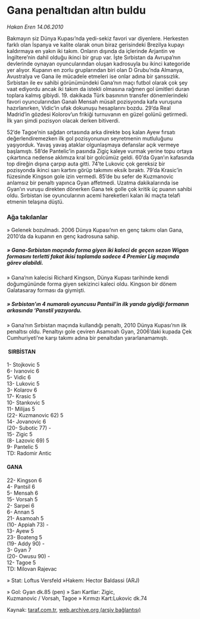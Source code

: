 # Gana penaltıdan altın buldu

*Hakan Eren 14.06.2010*

<div class="yazi"><p>Bakmayın siz Dünya Kupası’nda yedi-sekiz favori var diyenlere. Herkesten farklı olan İspanya ve kalite olarak onun biraz gerisindeki Brezilya kupayı kaldırmaya en yakın iki takım. Onların dışında da içlerinde Arjantin ve İngiltere’nin dahil olduğu ikinci bir grup var. İşte Sırbistan da Avrupa’nın devlerinde oynayan oyuncularından oluşan kadrosuyla bu ikinci kategoride yer alıyor. Kupanın en zorlu gruplarından biri olan D Grubu’nda Almanya, Avustralya ve Gana ile mücadele etmeleri ise onlar adına bir şanssızlık. Sırbistan ile ev sahibi görünümündeki Gana’nın maçı futbol olarak çok şey vaat ediyordu ancak iki takım da istekli olmasına rağmen gol ümitleri duran toplara kalmış gibiydi. 19. dakikada Türk basınının transfer dönemlerindeki favori oyuncularından Ganalı Mensah müsait pozisyonda kafa vuruşuna hazırlanırken, Vidic’in ufak dokunuşu hesaplarını bozdu. 29’da Real Madrid’in gözdesi Kolorov’un frikiği turnuvanın en güzel golünü getirmedi. İlk yarı şimdi pozisyon olacak derken bitiverdi.</p>
<p>52’de Tagoe’nin sağdan ortasında arka direkte boş kalan Ayew fırsatı değerlendiremezken ilk gol pozisyonunun seyretmenin mutluluğunu yaşıyorduk. Yavaş yavaş ataklar olgunlaşmaya defanslar açık vermeye başlamıştı. 58’de Pantelic’in pasında Zigiç kaleye vurmak yerine topu ortaya çıkartınca nedense aklımıza kral bir golcümüz geldi. 60’da Gyan’ın kafasında top direğin dışına çarpıp auta gitti. 74’te Lukovic çok gereksiz bir pozisyonda ikinci sarı kartını görüp takımını eksik bıraktı. 79’da Krasic’in füzesinde Kingson gole izin vermedi. 85’de bu sefer de Kuzmanovic anlamsız bir penaltı yapınca Gyan affetmedi. Uzatma dakikalarında ise Gyan’ın vuruşu direkten dönerken Gana tek golle çok kritik üç puanın sahibi oldu. Sırbistan ise oyuncularının acemi hareketleri kalan iki maçta telafi etmenin telaşına düştü.</p>
<h3>Ağa takılanlar</h3>
<p>» Gelenek bozulmadı. 2006 Dünya Kupası’nın en genç takımı olan Gana, 2010’da da kupanın en genç kadrosuna sahip.</p>
<h5>» Gana-Sırbistan maçında forma giyen iki kaleci de geçen sezon Wigan formasını terletti fakat ikisi toplamda sadece 4 Premier Lig maçında görev alabildi.</h5>
<p>» Gana’nın kalecisi Richard Kingson, Dünya Kupası tarihinde kendi doğumgününde forma giyen sekizinci kaleci oldu. Kingson bir dönem Galatasaray forması da giymişti.</p>
<h5>» Sırbistan’ın 4 numaralı oyuncusu Pantsil’in ilk yarıda giydiği formanın arkasında ‘Panstil yazıyordu.</h5>
<p>» Gana’nın Sırbistan maçında kullandığı penaltı, 2010 Dünya Kupası’nın ilk penaltısı oldu. Penaltıyı gole çeviren Asamoah Gyan, 2006’daki kupada Çek Cumhuriyeti’ne karşı takımı adına bir penaltıdan yararlanamamıştı.</p>
<h4> SIRBİSTAN</h4>
<p>1- Stojkovic 5<br/>6- Ivanovic 6<br/>5- Vidic 6<br/>13- Lukovic 5<br/>3- Kolarov 6<br/>17- Krasic 5<br/>10- Stankovic 5<br/>11- Milijas 5<br/>(22- Kuzmanovic 62) 5<br/>14- Jovanovic 6<br/>(20- Subotic 77) -<br/>15- Zigic 5<br/>(8- Lazovic 69) 5<br/>9- Pantelic 5<br/>TD: Radomir Antic</p>
<h4>GANA</h4>
<p>22- Kingson 6<br/>4- Pantsil 6<br/>5- Mensah 6<br/>15- Vorsah 5<br/>2- Sarpei 6<br/>6- Annan 5<br/>21- Asamoah 5<br/>(10- Appiah 73) -<br/>13- Ayew 5<br/>23- Boateng 5<br/>(19- Addy 90) -<br/>3- Gyan 7<br/>(20- Owusu 90) -<br/>12- Tagoe 5<br/>TD: Milovan Rajevac</p>
<p>» Stat: Loftus Versfeld »Hakem: Hector Baldassi (ARJ)</p>
<p>» Gol: Gyan dk.85 (pen) » Sarı Kartlar: Zigic,<br/>Kuzmanovic / Vorsah, Tagoe » Kırmızı Kart:Lukovic dk.74<br/></p></div>

Kaynak: [taraf.com.tr](http://www.taraf.com.tr:80/hakan-eren/makale-gana-penaltidan-altin-buldu.htm), [web.archive.org (arşiv bağlantısı)](http://web.archive.org/web/20100709060555/http://www.taraf.com.tr:80/hakan-eren/makale-gana-penaltidan-altin-buldu.htm)
